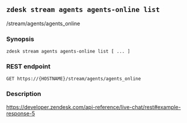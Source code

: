 ## `zdesk stream agents agents-online list`

/stream/agents/agents_online

### Synopsis

    zdesk stream agents agents-online list [ ... ]

### REST endpoint

    GET https://{HOSTNAME}/stream/agents/agents_online

### Description

https://developer.zendesk.com/api-reference/live-chat/rest#example-response-5

